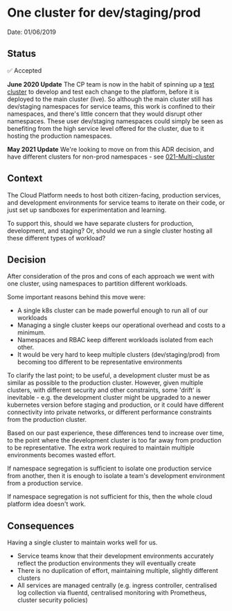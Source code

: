 # One cluster for dev/staging/prod

Date: 01/06/2019

## Status

✅ Accepted

**June 2020 Update** The CP team is now in the habit of spinning up a [test cluster](https://github.com/ministryofjustice/cloud-platform-infrastructure/pull/742) to develop and test each change to the platform, before it is deployed to the main cluster (live). So although the main cluster still has dev/staging namespaces for service teams, this work is confined to their namespaces, and there's little concern that they would disrupt other namespaces. These user dev/staging namespaces could simply be seen as benefiting from the high service level offered for the cluster, due to it hosting the production namespaces.

**May 2021 Update** We're looking to move on from this ADR decision, and have different clusters for non-prod namespaces - see [021-Multi-cluster](https://github.com/ministryofjustice/cloud-platform/blob/main/architecture-decision-record/021-Multi-cluster.md)

## Context

The Cloud Platform needs to host both citizen-facing, production services, and development environments for service teams to iterate on their code, or just set up sandboxes for experimentation and learning.

To support this, should we have separate clusters for production, development, and staging? Or, should we run a single cluster hosting all these different types of workload?

## Decision

After consideration of the pros and cons of each approach we went with one cluster, using namespaces to partition different workloads.

Some important reasons behind this move were:

- A single k8s cluster can be made powerful enough to run all of our workloads
- Managing a single cluster keeps our operational overhead and costs to a minimum.
- Namespaces and RBAC keep different workloads isolated from each other.
- It would be very hard to keep multiple clusters (dev/staging/prod) from becoming too different to be representative environments

To clarify the last point; to be useful, a development cluster must be as similar as possible to the production cluster. However, given multiple clusters, with different security and other constraints, some 'drift' is inevitable - e.g. the development cluster might be upgraded to a newer kubernetes version before staging and production, or it could have different connectivity into private networks, or different performance constraints from the production cluster.

Based on our past experience, these differences tend to increase over time, to the point where the development cluster is too far away from production to be representative. The extra work required to maintain multiple environments becomes wasted effort.

If namespace segregation is sufficient to isolate one production service from another, then it is enough to isolate a team's development environment from a production service.

If namespace segregation is not sufficient for this, then the whole cloud platform idea doesn't work.

## Consequences

Having a single cluster to maintain works well for us.

- Service teams know that their development environments accurately reflect the production environments they will eventually create
- There is no duplication of effort, maintaining multiple, slightly different clusters
- All services are managed centrally (e.g. ingress controller, centralised log collection via fluentd, centralised monitoring with Prometheus, cluster security policies)
